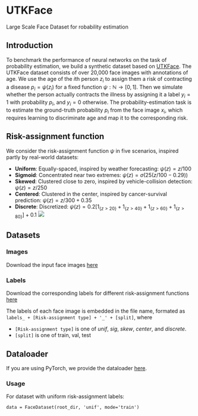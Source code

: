 # UTKFace 
Large Scale Face Dataset for robability estimation

## Introduction
To benchmark the performance of neural networks on the task of probability estimation, we build a synthetic dataset based on [UTKFace](https://susanqq.github.io/UTKFace/). The UTKFace dataset consists of over 20,000 face images with annotations of age. We use the age of the $i$th person $z_i$ to assign them a risk of contracting a disease $p_i= \psi(z_i)$ for a fixed function $\psi: \mathbb{N} \rightarrow [0,1]$. Then we simulate whether the person actually contracts the illness by assigning it a label $y_i=1$ with probability $p_i$, and $y_i=0$ otherwise. The probability-estimation task is to estimate the ground-truth probability $p_i$ from the face image $x_i$, which requires learning to discriminate age and map it to the corresponding risk.

## Risk-assignment function
We consider the risk-assignment function $\psi$ in five scenarios, inspired partly by real-world datasets:
- **Uniform**: Equally-spaced, inspired by weather forecasting: $\psi (z) = z / 100$
- **Sigmoid**: Concentrated near two extremes: $\psi (z) =  σ(25(z/100 - 0.29))$
- **Skewed**: Clustered close to zero, inspired by vehicle-collision detection: $\psi (z) = z / 250$
- **Centered**: Clustered in the center, inspired by cancer-survival prediction: $\psi (z) = z / 300 + 0.35$
- **Discrete**: Discretized: $\psi (z) = 0.2\left[{1}_{\{z > 20\}} + {1}_{\{z > 40\}} + {1}_{\{z > 60\}} + {1}_{\{z > 80\}}\right]+0.1$
![](https://i.imgur.com/YIWRtmK.png)

## Datasets

### Images
Download the input face images [here]()
### Labels
Download the corresponding labels for different risk-assignment functions [here]()

The labels of each face image is embedded in the file name, formated as ```labels_ + [Risk-assignment type] + '_' + [split]```, where
- ```[Risk-assignment type]``` is one of *unif*, *sig*, *skew*, *center*, and *discrete*.
- ```[split]``` is one of train, val, test

## Dataloader
If you are using PyTorch, we provide the dataloader [here](https://github.com/jackzhu727/deep-probability-estimation/blob/main/datasets/simulated_face.py).

### Usage
For dataset with uniform risk-assignment labels:
```
data = FaceDataset(root_dir, 'unif', mode='train')
```

